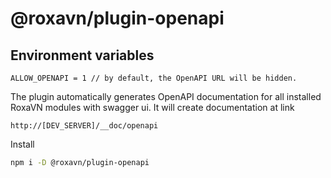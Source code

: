 # @roxavn/plugin-openapi

## Environment variables

```
ALLOW_OPENAPI = 1 // by default, the OpenAPI URL will be hidden.
```

The plugin automatically generates OpenAPI documentation for all installed RoxaVN modules with swagger ui. It will create documentation at link

```
http://[DEV_SERVER]/__doc/openapi
```

Install

```bash
npm i -D @roxavn/plugin-openapi
```